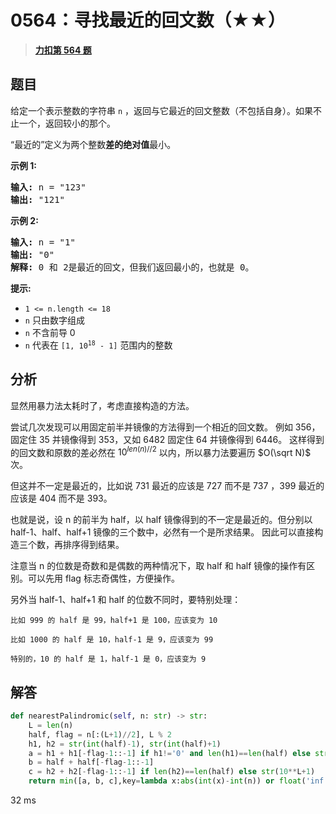# 0564：寻找最近的回文数（★★）


> <u>**[力扣第 564 题](https://leetcode.cn/problems/find-the-closest-palindrome/)**</u>

## 题目

<p>给定一个表示整数的字符串 <code>n</code> ，返回与它最近的回文整数（不包括自身）。如果不止一个，返回较小的那个。</p>

<p>“最近的”定义为两个整数<strong>差的绝对值</strong>最小。</p>



<p><strong>示例 1:</strong></p>

<pre>
<strong>输入:</strong> n = "123"
<strong>输出:</strong> "121"
</pre>

<p><strong>示例 2:</strong></p>

<pre>
<strong>输入:</strong> n = "1"
<strong>输出:</strong> "0"
<strong>解释:</strong> 0 和 2是最近的回文，但我们返回最小的，也就是 0。
</pre>



<p><strong>提示:</strong></p>

<ul>
<li><code>1 &lt;= n.length &lt;= 18</code></li>
<li><code>n</code> 只由数字组成</li>
<li><code>n</code> 不含前导 0</li>
<li><code>n</code> 代表在 <code>[1, 10<sup>18</sup> - 1]</code> 范围内的整数</li>
</ul>


## 分析

显然用暴力法太耗时了，考虑直接构造的方法。

尝试几次发现可以用固定前半并镜像的方法得到一个相近的回文数。
例如 356，固定住 35 并镜像得到 353，又如 6482 固定住 64 并镜像得到 6446。
这样得到的回文数和原数的差必然在 $10^{len(n)//2}$ 以内，所以暴力法要遍历 $O(\sqrt N)$ 次。

但这并不一定是最近的，比如说 731 最近的应该是 727 而不是 737 ，399 最近的应该是 404 而不是 393。 

也就是说，设 n 的前半为 half，以 half 镜像得到的不一定是最近的。但分别以 half-1、half、half+1 镜像的三个数中，必然有一个是所求结果。
因此可以直接构造三个数，再排序得到结果。

注意当 n 的位数是奇数和是偶数的两种情况下，取 half 和 half 镜像的操作有区别。可以先用 flag 标志奇偶性，方便操作。

另外当 half-1、half+1 和 half 的位数不同时，要特别处理：

	比如 999 的 half 是 99，half+1 是 100，应该变为 10
	
	比如 1000 的 half 是 10，half-1 是 9，应该变为 99
	
	特别的，10 的 half 是 1，half-1 是 0，应该变为 9


## 解答

```python
def nearestPalindromic(self, n: str) -> str:
	L = len(n)
	half, flag = n[:(L+1)//2], L % 2
	h1, h2 = str(int(half)-1), str(int(half)+1)
	a = h1 + h1[-flag-1::-1] if h1!='0' and len(h1)==len(half) else str(10**(L-1)-1)
	b = half + half[-flag-1::-1]
	c = h2 + h2[-flag-1::-1] if len(h2)==len(half) else str(10**L+1)
	return min([a, b, c],key=lambda x:abs(int(x)-int(n)) or float('inf'))
```

32 ms

